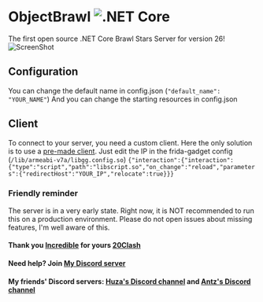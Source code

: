 # ObjectBrawl ![.NET Core](https://github.com/VitalikObject/BrawlStars-Server/workflows/.NET%20Core/badge.svg?branch=master)
The first open source .NET Core Brawl Stars Server for version 26!
![ScreenShot](https://cdn.discordapp.com/attachments/728556050285985823/734808267712364687/Screenshot_20200720-192532_BS_v26.jpg) 

## Configuration
You can change the default name in config.json
(```"default_name": "YOUR_NAME"```)
And you can change the starting resources in config.json

## Client
To connect to your server, you need a custom client. Here the only solution is to use a [pre-made client](https://drive.google.com/file/d/13CevFvqsLW2xzjEEOWGSh__1xRSXJmFh/view?usp=sharing).
Just edit the IP in the frida-gadget config (```/lib/armeabi-v7a/libgg.config.so```)
```{"interaction":{"interaction":{"type":"script","path":"libscript.so","on_change":"reload","parameters":{"redirectHost":"YOUR_IP","relocate":true}}}```

### Friendly reminder
The server is in a very early state. Right now, it is NOT recommended to run this on a production environment. Please do not open issues about missing features, I'm well aware of this. 

#### Thank you [Incredible](http://github.com/Incr3dible/) for yours [20Clash](https://github.com/Incr3dible/20Clash)

#### Need help? Join [My Discord server](https://discord.gg/4FZrUFK4C6)

#### My friends' Discord servers: [Huza's Discord channel](https://discord.gg/VPWMxWm) and [Antz's Discord channel](https://discord.com/invite/RgYcF3b)

